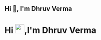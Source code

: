 ## Hi 👋, I'm Dhruv Verma
<h1>Hi <img src="https://tenor.com/en-GB/view/hand-waving-hand-emoji-gif-14999877618442267107" height="30" width="30">,I'm Dhruv Verma </h1>



<!--
**dvermagit/dvermagit** is a ✨ _special_ ✨ repository because its `README.md` (this file) appears on your GitHub profile.

Here are some ideas to get you started:

- 🔭 I’m currently working on ...
- 🌱 I’m currently learning ...
- 👯 I’m looking to collaborate on ...
- 🤔 I’m looking for help with ...
- 💬 Ask me about ...
- 📫 How to reach me: ...
- 😄 Pronouns: ...
- ⚡ Fun fact: ...
-->

